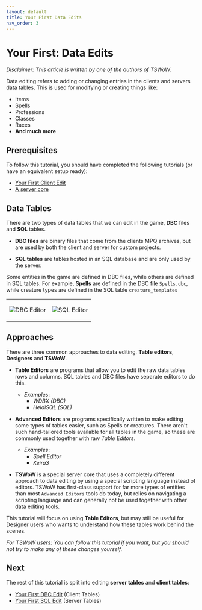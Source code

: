 ```yaml
---
layout: default
title: Your First Data Edits
nav_order: 3
---
```


# Your First: Data Edits

_Disclaimer: This article is written by one of the authors of TSWoW._

Data editing refers to adding or changing entries in the clients and servers data tables. This is used for modifying or creating things like:

- Items
- Spells
- Professions
- Classes
- Races
- **And much more**

## Prerequisites

To follow this tutorial, you should have completed the following tutorials (or have an equivalent setup ready):

- [Your First Client Edit](./your_first_client_edit)
- [A server core](../server_setup/core_short)

## Data Tables

There are two types of data tables that we can edit in the game, **DBC** files and **SQL** tables.

* **DBC files** are binary files that come from the clients MPQ archives, but are used by both the client and server for custom projects.

* **SQL tables** are tables hosted in an SQL database and are only used by the server.

Some entities in the game are defined in DBC files, while others are defined in SQL tables. For example, **Spells** are defined in the DBC file `Spells.dbc`, while creature types are defined in the SQL table `creature_templates`

<table class="gt" style="table-layout: fixed; width: 100%;">
    <tr>
        <td><p><img class="mi" src="https://i.imgur.com/JkY4YSP.png">DBC Editor</p></td>
        <td><p><img class="mi" src="https://i.imgur.com/peXdbe4.png">SQL Editor</p></td>
    </tr>
</table>

## Approaches

There are three common approaches to data editing, **Table editors**, **Designers** and **TSWoW**.

* **Table Editors** are programs that allow you to edit the raw data tables rows and columns. SQL tables and DBC files have separate editors to do this.
    * _Examples_:
        * _WDBX (DBC)_
        * _HeidiSQL (SQL)_

* **Advanced Editors** are programs specifically written to make editing some types of tables easier, such as Spells or creatures. There aren't such hand-tailored tools available for all tables in the game, so these are commonly used together with raw _Table Editors_.
    * _Examples_:
        * _Spell Editor_
        * _Keira3_

* **TSWoW** is a special server core that uses a completely different approach to data editing by using a special scripting language instead of editors. TSWoW has first-class support for far more types of entities than most `Advanced Editors` tools do today, but relies on navigating a scripting language and can generally not be used together with other data editing tools.

This tutorial will focus on using **Table Editors**, but may still be useful for Designer users who wants to understand how these tables work behind the scenes. 

_For TSWoW users: You can follow this tutorial if you want, but you should not try to make any of these changes yourself._

## Next

The rest of this tutorial is split into editing **server tables** and **client tables**:

- [Your First DBC Edit](./your_first_dbc_edit) (Client Tables)
- [Your First SQL Edit](./your_first_sql_edit) (Server Tables)